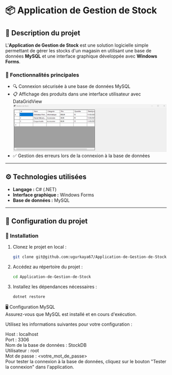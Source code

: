# 📦 Application de Gestion de Stock

## 📝 Description du projet
L'**Application de Gestion de Stock** est une solution logicielle simple permettant de gérer les stocks d'un magasin en utilisant une base de données **MySQL** et une interface graphique développée avec **Windows Forms**.

### 🚀 Fonctionnalités principales
- 🔍 Connexion sécurisée à une base de données MySQL
- 📋 Affichage des produits dans une interface utilisateur avec DataGridView
![alt text](test1.png)
- ✅ Gestion des erreurs lors de la connexion à la base de données

---

## ⚙️ Technologies utilisées
- **Langage :** C# (.NET)
- **Interface graphique :** Windows Forms
- **Base de données :** MySQL

---

## 📂 Configuration du projet
### 🔧 Installation
1. Clonez le projet en local :
   ```bash
   git clone git@github.com:ugurkaya67/Application-de-Gestion-de-Stock.git
2. Accédez au répertoire du projet :
   ```bash
   cd Application-de-Gestion-de-Stock
3. Installez les dépendances nécessaires :
   ```bash
   dotnet restore
    ```
🖥️ Configuration MySQL\
Assurez-vous que MySQL est installé et en cours d'exécution.

Utilisez les informations suivantes pour votre configuration :

Host : localhost \
Port : 3306 \
Nom de la base de données : StockDB \
Utilisateur : root\
Mot de passe : <votre_mot_de_passe> \
Pour tester la connexion à la base de données, cliquez sur le bouton "Tester la connexion" dans l'application.